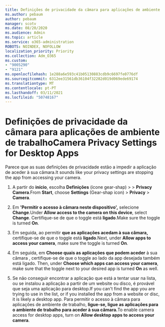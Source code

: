 ```yaml
---
title: Definições de privacidade da câmara para aplicações de ambiente de trabalho
ms.author: pebaum
author: pebaum
manager: scotv
ms.date: 08/20/2020
ms.audience: Admin
ms.topic: article
ms.service: o365-administration
ROBOTS: NOINDEX, NOFOLLOW
localization_priority: Priority
ms.collection: Adm_O365
ms.custom:
- "9005290"
- "9121"
ms.openlocfilehash: 1e288a6e593c41b05130883cdb9c6697fe0776df
ms.sourcegitcommit: 6312ee31561db36104f32282d019d069ede69174
ms.translationtype: MT
ms.contentlocale: pt-PT
ms.lasthandoff: 03/11/2021
ms.locfileid: "50748167"
---
```

# <a name="camera-privacy-settings-for-desktop-apps"></a><span data-ttu-id="7db66-102">Definições de privacidade da câmara para aplicações de ambiente de trabalho</span><span class="sxs-lookup"><span data-stu-id="7db66-102">Camera Privacy Settings for Desktop Apps</span></span>

<span data-ttu-id="7db66-103">Parece que as suas definições de privacidade estão a impedir a aplicação de aceder à sua câmara.</span><span class="sxs-lookup"><span data-stu-id="7db66-103">It sounds like your privacy settings are stopping the app from accessing your camera.</span></span>

1.  <span data-ttu-id="7db66-104">A partir do **início**, escolha **Definições** (ícone gear-shap) >   >  **Privacy Camera**.</span><span class="sxs-lookup"><span data-stu-id="7db66-104">From **Start**, choose **Settings** (Gear-shap icon) > **Privacy** > **Camera**.</span></span>

2.  <span data-ttu-id="7db66-105">Em **'Permitir o acesso à câmara neste dispositivo',** selecione **Change**.</span><span class="sxs-lookup"><span data-stu-id="7db66-105">Under **Allow access to the camera on this device**, select **Change**.</span></span> <span data-ttu-id="7db66-106">Certifique-se de que o toggle está **ligado**.</span><span class="sxs-lookup"><span data-stu-id="7db66-106">Make sure the toggle is turned **On**.</span></span>

3.  <span data-ttu-id="7db66-107">Em seguida, ao permitir **que as aplicações acedam à sua câmara,** certifique-se de que o toggle está **ligado**.</span><span class="sxs-lookup"><span data-stu-id="7db66-107">Next, under **Allow apps to access your camera**, make sure the toggle is turned **On**.</span></span>

4.  <span data-ttu-id="7db66-108">Em seguida, em **Choose quais as aplicações que podem aceder** à sua câmara , certifique-se de que o toggle ao lado da app desejada também está ligado. </span><span class="sxs-lookup"><span data-stu-id="7db66-108">Then, under **Choose which apps can access your camera**, make sure that the toggle next to your desired app is turned **On** as well.</span></span>

5.  <span data-ttu-id="7db66-109">Se não conseguir encontrar a aplicação que está a tentar usar na lista, ou se instalou a aplicação a partir de um website ou disco, é provável que seja uma aplicação para desktop.</span><span class="sxs-lookup"><span data-stu-id="7db66-109">If you can't find the app you are trying to use in the list, or if you installed the app from a website or disc, it is likely a desktop app.</span></span> <span data-ttu-id="7db66-110">Para permitir o acesso à câmara para aplicações de ambiente de trabalho, **ligue-se, ligue as aplicações para o ambiente de trabalho para aceder à sua câmara.**</span><span class="sxs-lookup"><span data-stu-id="7db66-110">To enable camera access for desktop apps, turn on **Allow desktop apps to access your camera**.</span></span>
